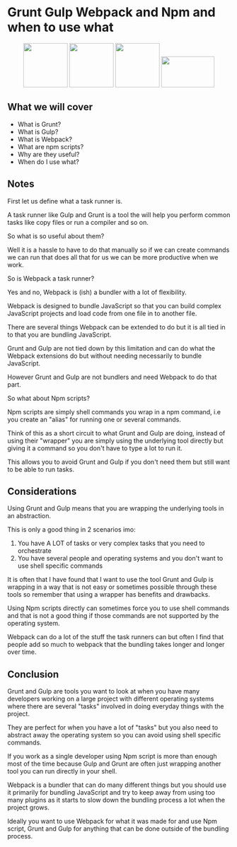 # Grunt Gulp Webpack and Npm and when to use what

<div align="center">
  <img width="100" height="100"
    src="https://cdn.worldvectorlogo.com/logos/grunt.svg">
  <img width="100" height="100"
    src="https://cdn.iconscout.com/icon/free/png-256/gulp-226000.png">
  <img width="100" height="100"
    src="https://cdn.rawgit.com/webpack/media/e7485eb2/logo/icon.svg">
  <img width="120" height="70"
    src="https://upload.wikimedia.org/wikipedia/commons/thumb/d/db/Npm-logo.svg/1280px-Npm-logo.svg.png">
  
</div>

## What we will cover

- What is Grunt?
- What is Gulp?
- What is Webpack?
- What are npm scripts?
- Why are they useful?
- When do I use what?

## Notes

First let us define what a task runner is.

A task runner like Gulp and Grunt is a tool the will help you perform common
tasks like copy files or run a compiler and so on.

So what is so useful about them?

Well it is a hassle to have to do that manually so if we can create commands
we can run that does all that for us we can be more productive when we work.

So is Webpack a task runner?

Yes and no, Webpack is (ish) a bundler with a lot of flexibility.

Webpack is designed to bundle JavaScript so that you can build complex
JavaScript projects and load code from one file in to another file.

There are several things Webpack can be extended to do but it is all tied
in to that you are bundling JavaScript.

Grunt and Gulp are not tied down by this limitation and can do what the
Webpack extensions do but without needing necessarily to bundle JavaScript.

However Grunt and Gulp are not bundlers and need Webpack to do that part.

So what about Npm scripts?

Npm scripts are simply shell commands you wrap in a npm command, i.e you
create an "alias" for running one or several commands.

Think of this as a short circuit to what Grunt and Gulp are doing, instead
of using their "wrapper" you are simply using the underlying tool directly
but giving it a command so you don't have to type a lot to run it.

This allows you to avoid Grunt and Gulp if you don't need them but still
want to be able to run tasks.

## Considerations

Using Grunt and Gulp means that you are wrapping the underlying tools in an abstraction.

This is only a good thing in 2 scenarios imo:

1. You have A LOT of tasks or very complex tasks that you need to orchestrate
2. You have several people and operating systems and you don't want to use shell specific commands

It is often that I have found that I want to use the tool Grunt and Gulp is wrapping
in a way that is not easy or sometimes possible through these tools so remember that
using a wrapper has benefits and drawbacks.

Using Npm scripts directly can sometimes force you to use shell commands and that is
not a good thing if those commands are not supported by the operating system.

Webpack can do a lot of the stuff the task runners can but often I find that people
add so much to webpack that the bundling takes longer and longer over time.

## Conclusion

Grunt and Gulp are tools you want to look at when you have many developers working
on a large project with different operating systems where there are several
"tasks" involved in doing everyday things with the project.

They are perfect for when you have a lot of "tasks" but you also need to abstract
away the operating system so you can avoid using shell specific commands.

If you work as a single developer using Npm script is more than enough most of the time
because Gulp and Grunt are often just wrapping another tool you can run directly in
your shell.

Webpack is a bundler that can do many different things but you should use it primarily
for bundling JavaScript and try to keep away from using too many plugins as it
starts to slow down the bundling process a lot when the project grows.

Ideally you want to use Webpack for what it was made for and use Npm script, Grunt and Gulp
for anything that can be done outside of the bundling process.
